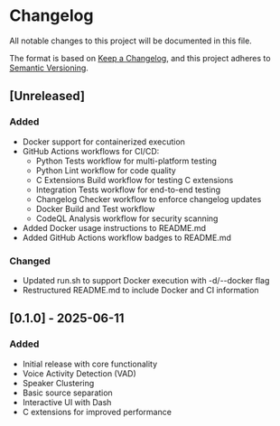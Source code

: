 # Changelog

All notable changes to this project will be documented in this file.

The format is based on [Keep a Changelog](https://keepachangelog.com/en/1.0.0/),
and this project adheres to [Semantic Versioning](https://semver.org/spec/v2.0.0.html).

## [Unreleased]

### Added
- Docker support for containerized execution
- GitHub Actions workflows for CI/CD:
  - Python Tests workflow for multi-platform testing
  - Python Lint workflow for code quality
  - C Extensions Build workflow for testing C extensions
  - Integration Tests workflow for end-to-end testing
  - Changelog Checker workflow to enforce changelog updates
  - Docker Build and Test workflow
  - CodeQL Analysis workflow for security scanning
- Added Docker usage instructions to README.md
- Added GitHub Actions workflow badges to README.md

### Changed
- Updated run.sh to support Docker execution with -d/--docker flag
- Restructured README.md to include Docker and CI information

## [0.1.0] - 2025-06-11

### Added
- Initial release with core functionality
- Voice Activity Detection (VAD)
- Speaker Clustering
- Basic source separation
- Interactive UI with Dash
- C extensions for improved performance 